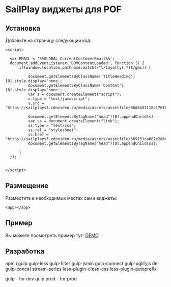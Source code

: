 # SailPlay виджеты для POF

## Установка

Добавьте на страницу следующий код:

    <script>

      var EMAIL = '%%GLOBAL_CurrentCustomerEmail%%';
      document.addEventListener('DOMContentLoaded', function () {
          if(window.location.pathname.match(/^\/loyalty(.*)$/gmi)) {

              document.getElementsByClassName('TitleHeading')[0].style.display='none';
              document.getElementsByClassName('Content')[0].style.display='none';
              var s = document.createElement("script");
              s.type = "text/javascript";
              s.src = "https://sailplays3.cdnvideo.ru/media/assets/assetfile/86d84d3118a176f8f1389e963761318a.js";

              document.getElementsByTagName("head")[0].appendChild(s)
              var ss = document.createElement("link");
              ss.type = "text/css";
              ss.rel = "stylesheet";
              ss.href = "https://sailplays3.cdnvideo.ru/media/assets/assetfile/369151ca687e2d6469a0fec8b97e2a96.css";
              document.getElementsByTagName("head")[0].appendChild(ss);

          }
      });


    </script>


## Размещение
Разместите в необходимых местах сами виджеты:
   
    <app></app>

## Пример

Вы можете посмотреть пример тут: [DEMO](http://dev4you.info/test/pof/ "Demo")

## Разработка

npm i gulp gulp-less gulp-filter gulp-jsmin gulp-connect gulp-uglifyjs del gulp-concat stream-series less-plugin-clean-css less-plugin-autoprefix

gulp - for dev
gulp prod - for prod